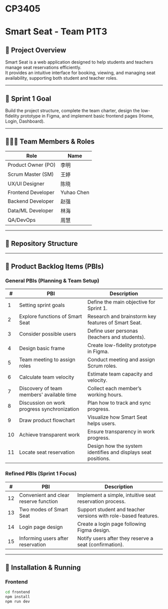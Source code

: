 # CP3405
# Smart Seat - Team P1T3

## 📌 Project Overview
Smart Seat is a web application designed to help students and teachers manage seat reservations efficiently.  
It provides an intuitive interface for booking, viewing, and managing seat availability, supporting both student and teacher roles.

---

## 🎯 Sprint 1 Goal
Build the project structure, complete the team charter, design the low-fidelity prototype in Figma, and implement basic frontend pages (Home, Login, Dashboard).

---

## 🧑‍🤝‍🧑 Team Members & Roles
| Role | Name |
|------|------|
| Product Owner (PO) | 李明 |
| Scrum Master (SM) | 王婷 |
| UX/UI Designer | 陈晓 |
| Frontend Developer | Yuhao Chen |
| Backend Developer | 赵强 |
| Data/ML Developer | 林海 |
| QA/DevOps | 周慧 |

---

## 📁 Repository Structure

---

## 📝 Product Backlog Items (PBIs)

### General PBIs (Planning & Team Setup)
| # | PBI | Description |
|---|-----|-------------|
| 1 | Setting sprint goals | Define the main objective for Sprint 1. |
| 2 | Explore functions of Smart Seat | Research and brainstorm key features of Smart Seat. |
| 3 | Consider possible users | Define user personas (teachers and students). |
| 4 | Design basic frame | Create low-fidelity prototype in Figma. |
| 5 | Team meeting to assign roles | Conduct meeting and assign Scrum roles. |
| 6 | Calculate team velocity | Estimate team capacity and velocity. |
| 7 | Discovery of team members' available time | Collect each member’s working hours. |
| 8 | Discussion on work progress synchronization | Plan how to track and sync progress. |
| 9 | Draw product flowchart | Visualize how Smart Seat helps users. |
| 10 | Achieve transparent work | Ensure transparency in work progress. |
| 11 | Locate seat reservation | Design how the system identifies and displays seat positions. |

### Refined PBIs (Sprint 1 Focus)
| # | PBI | Description |
|---|-----|-------------|
| 12 | Convenient and clear reserve function | Implement a simple, intuitive seat reservation process. |
| 13 | Two modes of Smart Seat | Support student and teacher versions with role-based features. |
| 14 | Login page design | Create a login page following Figma design. |
| 15 | Informing users after reservation | Notify users after they reserve a seat (confirmation). |

---

## 🚀 Installation & Running

### Frontend
```bash
cd frontend
npm install
npm run dev
